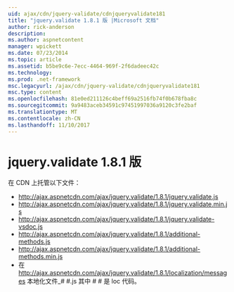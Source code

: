 ```yaml
---
uid: ajax/cdn/jquery-validate/cdnjqueryvalidate181
title: "jquery.validate 1.8.1 版 |Microsoft 文档"
author: rick-anderson
description: 
ms.author: aspnetcontent
manager: wpickett
ms.date: 07/23/2014
ms.topic: article
ms.assetid: b5be9c6e-7ecc-4464-969f-2f6dadeec42c
ms.technology: 
ms.prod: .net-framework
msc.legacyurl: /ajax/cdn/jquery-validate/cdnjqueryvalidate181
msc.type: content
ms.openlocfilehash: 81e0ed211126c4beff69a2516fb74f0b678fba8c
ms.sourcegitcommit: 9a9483aceb34591c97451997036a9120c3fe2baf
ms.translationtype: MT
ms.contentlocale: zh-CN
ms.lasthandoff: 11/10/2017
---
```

<a name="jqueryvalidate-version-181"></a>jquery.validate 1.8.1 版
====================
在 CDN 上托管以下文件：

- http://ajax.aspnetcdn.com/ajax/jquery.validate/1.8.1/jquery.validate.js
- http://ajax.aspnetcdn.com/ajax/jquery.validate/1.8.1/jquery.validate.min.js
- http://ajax.aspnetcdn.com/ajax/jquery.validate/1.8.1/jquery.validate-vsdoc.js
- http://ajax.aspnetcdn.com/ajax/jquery.validate/1.8.1/additional-methods.js
- http://ajax.aspnetcdn.com/ajax/jquery.validate/1.8.1/additional-methods.min.js
- 在 http://ajax.aspnetcdn.com/ajax/jquery.validate/1.8.1/localization/messages 本地化文件\_# #.js 其中 # # 是 loc 代码。
